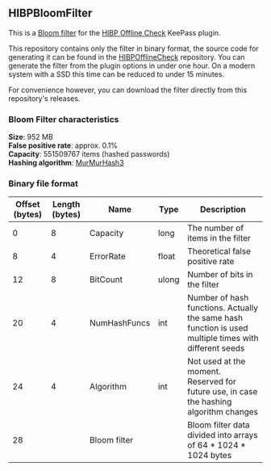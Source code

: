 ## HIBPBloomFilter

This is a [Bloom filter](https://en.wikipedia.org/wiki/Bloom_filter) for the [HIBP Offline Check](https://github.com/mihaifm/HIBPOfflineCheck) KeePass plugin.

This repository contains only the filter in binary format, the source code for generating it can be found in the [HIBPOfflineCheck](https://github.com/mihaifm/HIBPOfflineCheck) repository.
You can generate the filter from the plugin options in under one hour. On a modern system with a SSD this time can be reduced to under 15 minutes.

For convenience however, you can download the filter directly from this repository's releases.

### Bloom Filter characteristics

**Size**: 952 MB    
**False positive rate**: approx. 0.1%    
**Capacity**: 551509767 items (hashed passwords)    
**Hashing algorithm**: [MurMurHash3](http://blog.teamleadnet.com/2012/08/murmurhash3-ultra-fast-hash-algorithm.html)

### Binary file format

|Offset (bytes)|Length (bytes)|Name|Type|Description|
|---|---|---|---|---|
|0|8|Capacity|long|The number of items in the filter|
|8|4|ErrorRate|float|Theoretical false positive rate|
|12|8|BitCount|ulong|Number of bits in the filter|
|20|4|NumHashFuncs|int|Number of hash functions. Actually the same hash function is used multiple times with different seeds|
|24|4|Algorithm|int|Not used at the moment. Reserved for future use, in case the hashing algorithm changes|
|28||Bloom filter||Bloom filter data divided into arrays of 64 * 1024 * 1024 bytes|
